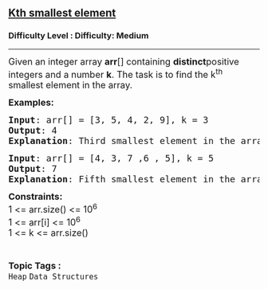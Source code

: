 <h2><a href="https://www.geeksforgeeks.org/problems/kth-smallest-element5545-1587115620--102500/1?page=1&difficulty=Medium&status=unsolved&sortBy=accuracy">Kth smallest element</a></h2><h3>Difficulty Level : Difficulty: Medium</h3><hr><div class="problems_problem_content__Xm_eO"><p><span style="font-size: 18px;">Given an integer array <strong>arr</strong>[] containing <strong>distinct</strong>positive integers and a number <strong>k</strong>. The task is to find the k<sup>th</sup> smallest element in the array.</span></p>
<p><strong style="font-size: 18px;">Examples:</strong></p>
<pre><span style="font-size: 18px;"><strong>Input</strong>: arr[] = [3, 5, 4, 2, 9], k = 3
<strong>Output</strong>: 4
<strong>Explanation</strong>: Third smallest element in the array is 4.</span></pre>
<pre><span style="font-size: 18px;"><strong>Input</strong>: arr[] = [4, 3, 7 ,6 , 5], k = 5
<strong>Output</strong>: 7
<strong>Explanation</strong>: Fifth smallest element in the array is 7.</span>
</pre>
<p><span style="font-size: 18px;"><strong>Constraints:</strong><br>1 &lt;= arr.size() &lt;= 10<sup>6</sup><br>1 &lt;= arr[i] &lt;= 10<sup>6</sup><br>1 &lt;= k &lt;= arr.size()</span></p></div><br><p><span style=font-size:18px><strong>Topic Tags : </strong><br><code>Heap</code>&nbsp;<code>Data Structures</code>&nbsp;